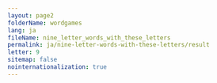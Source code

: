 ```yaml
---
layout: page2
folderName: wordgames
lang: ja
fileName: nine_letter_words_with_these_letters
permalink: ja/nine-letter-words-with-these-letters/result
letter: 9
sitemap: false
nointernationalization: true   
---
```

